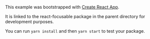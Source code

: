 This example was bootstrapped with [Create React App](https://github.com/facebook/create-react-app).

It is linked to the react-focusable package in the parent directory for development purposes.

You can run `yarn install` and then `yarn start` to test your package.
